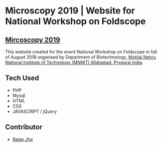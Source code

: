 # Microscopy 2019 | Website for National Workshop on Foldscope 

## [Mircoscopy 2019](http://www.mircroscopy2019.org)

This website created for the event National Workshop on Foldscope in fall of August 2018 organised by Department of Biotechnology,[ Motilal Nehru National Institute of Technology (MNNIT) Allahabad, Pryagraj India](www.mnnit.ac.in). 

## Tech Used
- PHP
- Mysql
- HTML
- CSS
- JAVASCRIPT / jQuery

## Contributor
- [Rajan Jha](https://www.github.com/iamrajanjharj)
